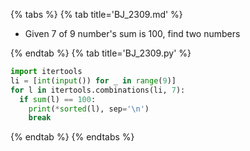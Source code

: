 {% tabs %}
{% tab title='BJ_2309.md' %}

* Given 7 of 9 number's sum is 100, find two numbers

{% endtab %}
{% tab title='BJ_2309.py' %}

```py
import itertools
li = [int(input()) for _ in range(9)]
for l in itertools.combinations(li, 7):
  if sum(l) == 100:
    print(*sorted(l), sep='\n')
    break
```

{% endtab %}
{% endtabs %}